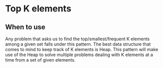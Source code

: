 # Top K elements

## When to use

Any problem that asks us to find the top/smallest/frequent K elements among a given set falls under this pattern. The best data structure that comes to mind to keep track of K elements is Heap. This pattern will make use of the Heap to solve multiple problems dealing with K elements at a time from a set of given elements.
